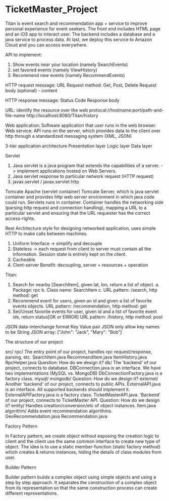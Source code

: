 # TicketMaster_Project
Titan is event search and recommendation app + service to improve personal experience for event seekers.
The front end includes HTML page and an iOS app to interact user. 
The backend includes a database and a java service to process data.
At last, we deploy this service to Amazon Cloud and you can access everywhere.

API to implement:
1. Show events near your location (namely SearchEvents)
2. set favored events (namely ViewHistory)
3. Recommend new events (namely RecommendEvents)

HTTP request message:
URL
Request method: Get, Post, Delete
Request body (optional) - content

HTTP response message:
Status Code
Response body

URL: identify the resource over the web
protocal://hostname:port/path-and-file-name
http://localhost:8080/Titan/history

Web application:
Software application that user runs in the web browser.
Web service:
API runs on the server, which provides data to the client over http through a standardized messaging system (XML, JSON)

3-tier application architecture
Presentation layer
Logic layer
Data layer

Servlet
1. Java servlet is a java program that extends the capabilities of a server. -> implement applications hosted on Web 	Servers.
2. Java servlet response to particular network request (HTTP request)
3. javax.servlet / javax.servlet.http

Tomcate Apache (servlet container)
Tomcate Server, which is java servlet container and provides http web server environment in which java code could run. 
Servlets runs in container.
Container handles the networking side (parsing http request and connection handling), mapping a URL to a particular servlet and ensuring that the URL requester has the correct access-rights.



Rest Architecture style for designing networked application, uses simple HTTP to make calls between machines.
1. Uniform Interface -> simplify and decouple
2. Stateless -> each request from client to server must contain all the information. Session state is entirely kept on 	  the client.
3. Cacheable
4. Clent-server
Benefit: decoupling, server = resources + operation

Titan:
1. Search for nearby [SearchItem], given lat, lon, return a list of object.
	a. Package: rpc
	b. Class name: SearchItem
	c. URL pattern: /search, http method: get
2. Recommend event for users, given an id and given a list of favorite events objects.
	URL pattern: /recommendation, http method: get
3. Set/Unset favorite events for user, given id and a list of favorite event ids, return status[OK or ERROR]
	URL pattern: /history, http method: post

JSON
data-interchange format
Key Value pair
JSON only allow key names to be String
JSON array: ["John": "Jack", "Mary": "Bob"]


The structure of our project

src/
rpc/
The entry point of our project, handles rpc request/response, parsing, etc.
SearchItem.java
RecommendItem.java
ItemHistory.java
RpcHelper.java
Question: How do we design it?
db/
The ‘backend’ of our project, connects to database.
DBConnection.java is an interface. We have two implementations (MySQL vs. MongoDB)
DbConnectionFactory.java is a factory class.
mysql/
mongodb/
Question: How do we design it?
externel/ 
Another ‘backend’ of our project, connects to public APIs.
ExternalAPI.java is an interface. All supported backends should implement it.
ExternalAPIFactory.java is a factory class.
TicketMasterAPI.java. ‘Backend’ of our project, connects to TicketMaster API.
Question: How do we design it?
entity/ 
Handles creation/conversion/etc of object instances. 
Item.java
algorithm/ 
Adds event recommendation algorithms.
GeoRecommendation.java
Recommendation.java

Factory Pattern

In Factory pattern, we create object without exposing the creation logic to client and the client use the same common interface to create new type of object.
The idea is to use a static member-function (static factory method) which creates & returns instances, hiding the details of class modules from user.

Builder Pattern

Builder pattern builds a complex object using simple objects and using a step by step approach. It separates the construction of a complex object from its representation so that the same construction process can create different representations. 
















